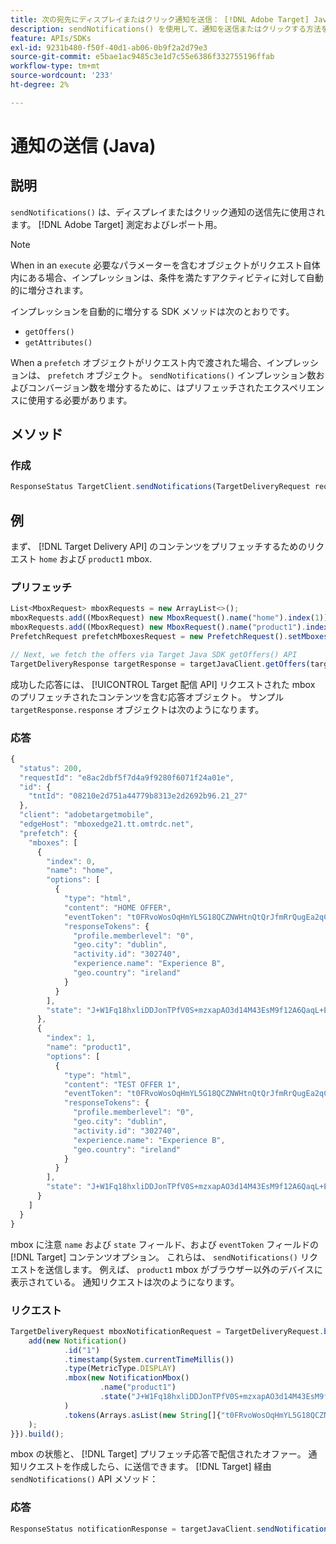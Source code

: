 ```yaml
---
title: 次の宛先にディスプレイまたはクリック通知を送信： [!DNL Adobe Target] Java SDK の使用
description: sendNotifications() を使用して、通知を送信またはクリックする方法を説明します。 [!DNL Adobe Target] 測定およびレポート用。
feature: APIs/SDKs
exl-id: 9231b480-f50f-40d1-ab06-0b9f2a2d79e3
source-git-commit: e5bae1ac9485c3e1d7c55e6386f332755196ffab
workflow-type: tm+mt
source-wordcount: '233'
ht-degree: 2%

---
```


# 通知の送信 (Java)

## 説明

`sendNotifications()` は、ディスプレイまたはクリック通知の送信先に使用されます。 [!DNL Adobe Target] 測定およびレポート用。

>[!NOTE]
>
>When in an `execute` 必要なパラメーターを含むオブジェクトがリクエスト自体内にある場合、インプレッションは、条件を満たすアクティビティに対して自動的に増分されます。

インプレッションを自動的に増分する SDK メソッドは次のとおりです。

* `getOffers()`
* `getAttributes()`

When a `prefetch` オブジェクトがリクエスト内で渡された場合、インプレッションは、 `prefetch` オブジェクト。 `sendNotifications()` インプレッション数およびコンバージョン数を増分するために、はプリフェッチされたエクスペリエンスに使用する必要があります。

## メソッド

### 作成

```javascript {line-numbers="true"}
ResponseStatus TargetClient.sendNotifications(TargetDeliveryRequest request)
```

## 例

まず、 [!DNL Target Delivery API] のコンテンツをプリフェッチするためのリクエスト `home` および `product1` mbox.

### プリフェッチ

```javascript {line-numbers="true"}
List<MboxRequest> mboxRequests = new ArrayList<>();
mboxRequests.add((MboxRequest) new MboxRequest().name("home").index(1));
mboxRequests.add((MboxRequest) new MboxRequest().name("product1").index(2));
PrefetchRequest prefetchMboxesRequest = new PrefetchRequest().setMboxes(mboxRequests)

// Next, we fetch the offers via Target Java SDK getOffers() API
TargetDeliveryResponse targetResponse = targetJavaClient.getOffers(targetDeliveryRequest);
```

成功した応答には、 [!UICONTROL Target 配信 API] リクエストされた mbox のプリフェッチされたコンテンツを含む応答オブジェクト。 サンプル `targetResponse.response` オブジェクトは次のようになります。

### 応答

```javascript {line-numbers="true"}
{
  "status": 200,
  "requestId": "e8ac2dbf5f7d4a9f9280f6071f24a01e",
  "id": {
    "tntId": "08210e2d751a44779b8313e2d2692b96.21_27"
  },
  "client": "adobetargetmobile",
  "edgeHost": "mboxedge21.tt.omtrdc.net",
  "prefetch": {
    "mboxes": [
      {
        "index": 0,
        "name": "home",
        "options": [
          {
            "type": "html",
            "content": "HOME OFFER",
            "eventToken": "t0FRvoWosOqHmYL5G18QCZNWHtnQtQrJfmRrQugEa2qCnQ9Y9OaLL2gsdrWQTvE54PwSz67rmXWmSnkXpSSS2Q==",
            "responseTokens": {
              "profile.memberlevel": "0",
              "geo.city": "dublin",
              "activity.id": "302740",
              "experience.name": "Experience B",
              "geo.country": "ireland"
            }
          }
        ],
        "state": "J+W1Fq18hxliDDJonTPfV0S+mzxapAO3d14M43EsM9f12A6QaqL+E3XKkRFlmq9U"
      },
      {
        "index": 1,
        "name": "product1",
        "options": [
          {
            "type": "html",
            "content": "TEST OFFER 1",
            "eventToken": "t0FRvoWosOqHmYL5G18QCZNWHtnQtQrJfmRrQugEa2qCnQ9Y9OaLL2gsdrWQTvE54PwSz67rmXWmSnkXpSSS2Q==",
            "responseTokens": {
              "profile.memberlevel": "0",
              "geo.city": "dublin",
              "activity.id": "302740",
              "experience.name": "Experience B",
              "geo.country": "ireland"
            }
          }
        ],
        "state": "J+W1Fq18hxliDDJonTPfV0S+mzxapAO3d14M43EsM9f12A6QaqL+E3XKkRFlmq9U"
      }
    ]
  }
}
```

mbox に注意 `name` および `state` フィールド、および `eventToken` フィールドの [!DNL Target] コンテンツオプション。 これらは、 `sendNotifications()` リクエストを送信します。 例えば、 `product1` mbox がブラウザー以外のデバイスに表示されている。 通知リクエストは次のようになります。

### リクエスト

```javascript {line-numbers="true"}
TargetDeliveryRequest mboxNotificationRequest = TargetDeliveryRequest.builder().notifications(new ArrayList() {{
    add(new Notification()
            .id("1")
            .timestamp(System.currentTimeMillis())
            .type(MetricType.DISPLAY)
            .mbox(new NotificationMbox()
                    .name("product1")
                    .state("J+W1Fq18hxliDDJonTPfV0S+mzxapAO3d14M43EsM9f12A6QaqL+E3XKkRFlmq9U")
            )
            .tokens(Arrays.asList(new String[]{"t0FRvoWosOqHmYL5G18QCZNWHtnQtQrJfmRrQugEa2qCnQ9Y9OaLL2gsdrWQTvE54PwSz67rmXWmSnkXpSSS2Q=="}))
    );
}}).build();
```

mbox の状態と、 [!DNL Target] プリフェッチ応答で配信されたオファー。 通知リクエストを作成したら、に送信できます。 [!DNL Target] 経由 `sendNotifications()` API メソッド：

### 応答

```javascript {line-numbers="true"}
ResponseStatus notificationResponse = targetJavaClient.sendNotifications(mboxNotificationRequest);
```
